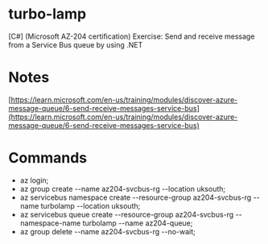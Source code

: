 # turbo-lamp
[C#] (Microsoft AZ-204 certification) Exercise: Send and receive message from a Service Bus queue by using .NET

# Notes
[https://learn.microsoft.com/en-us/training/modules/discover-azure-message-queue/6-send-receive-messages-service-bus](https://learn.microsoft.com/en-us/training/modules/discover-azure-message-queue/6-send-receive-messages-service-bus)

# Commands
* az login;
* az group create --name az204-svcbus-rg --location uksouth;
* az servicebus namespace create --resource-group az204-svcbus-rg --name turbolamp --location uksouth;
* az servicebus queue create --resource-group az204-svcbus-rg --namespace-name turbolamp --name az204-queue;
* az group delete --name az204-svcbus-rg --no-wait;
